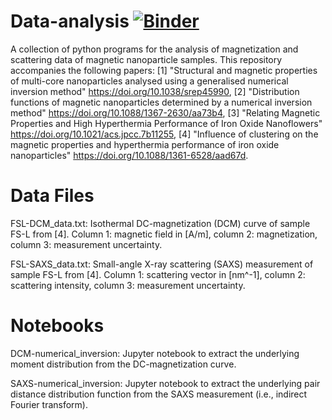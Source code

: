 # Data-analysis [![Binder](https://mybinder.org/badge_logo.svg)](https://mybinder.org/v2/gh/PBenderLux/Data-analysis/master)
A collection of python programs for the analysis of magnetization and scattering data of magnetic nanoparticle samples. 
This repository accompanies the following papers:
[1] "Structural and magnetic properties of multi-core nanoparticles analysed using a generalised numerical inversion method" https://doi.org/10.1038/srep45990, [2] "Distribution functions of magnetic nanoparticles determined by a numerical inversion method" https://doi.org/10.1088/1367-2630/aa73b4, [3] "Relating Magnetic Properties and High Hyperthermia Performance of Iron Oxide Nanoflowers" https://doi.org/10.1021/acs.jpcc.7b11255, [4] "Influence of clustering on the magnetic properties and hyperthermia performance of iron oxide nanoparticles" https://doi.org/10.1088/1361-6528/aad67d.
# Data Files
FSL-DCM_data.txt: Isothermal DC-magnetization (DCM) curve of sample FS-L from [4]. Column 1: magnetic field in [A/m], column 2: magnetization, column 3: measurement uncertainty.

FSL-SAXS_data.txt: Small-angle X-ray scattering (SAXS) measurement of sample FS-L from [4]. Column 1: scattering vector in [nm^-1], column 2: scattering intensity, column 3: measurement uncertainty.
# Notebooks
DCM-numerical_inversion: Jupyter notebook to extract the underlying moment distribution from the DC-magnetization curve.

SAXS-numerical_inversion: Jupyter notebook to extract the underlying pair distance distribution function from the SAXS measurement (i.e., indirect Fourier transform).
